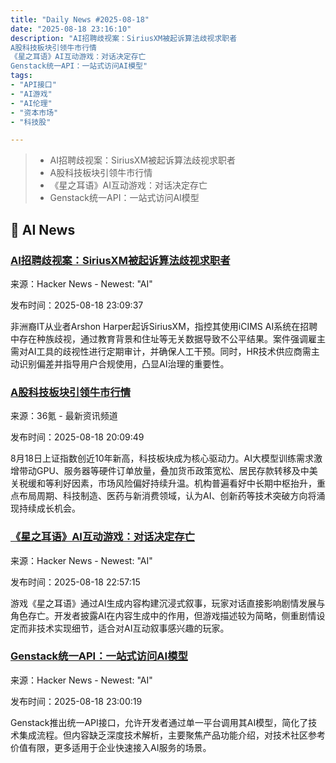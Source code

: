 ```yaml
---
title: "Daily News #2025-08-18"
date: "2025-08-18 23:16:10"
description: "AI招聘歧视案：SiriusXM被起诉算法歧视求职者
A股科技板块引领牛市行情
《星之耳语》AI互动游戏：对话决定存亡
Genstack统一API：一站式访问AI模型"
tags: 
- "API接口"
- "AI游戏"
- "AI伦理"
- "资本市场"
- "科技股"

---
```


> - AI招聘歧视案：SiriusXM被起诉算法歧视求职者
> - A股科技板块引领牛市行情
> - 《星之耳语》AI互动游戏：对话决定存亡
> - Genstack统一API：一站式访问AI模型

## 🤖 AI News

### [AI招聘歧视案：SiriusXM被起诉算法歧视求职者](https://fairnow.ai/siriusxm-sued-for-alleged-ai-hiring-bias/)

来源：Hacker News - Newest: "AI"

发布时间：2025-08-18 23:09:37

非洲裔IT从业者Arshon Harper起诉SiriusXM，指控其使用iCIMS AI系统在招聘中存在种族歧视，通过教育背景和住址等无关数据导致不公平结果。案件强调雇主需对AI工具的歧视性进行定期审计，并确保人工干预。同时，HR技术供应商需主动识别偏差并指导用户合规使用，凸显AI治理的重要性。

### [A股科技板块引领牛市行情](https://www.36kr.com/p/3428239511735938)

来源：36氪 - 最新资讯频道

发布时间：2025-08-18 20:09:49

8月18日上证指数创近10年新高，科技板块成为核心驱动力。AI大模型训练需求激增带动GPU、服务器等硬件订单放量，叠加货币政策宽松、居民存款转移及中美关税缓和等利好因素，市场风险偏好持续升温。机构普遍看好中长期中枢抬升，重点布局周期、科技制造、医药与新消费领域，认为AI、创新药等技术突破方向将涌现持续成长机会。

### [《星之耳语》AI互动游戏：对话决定存亡](https://store.steampowered.com/app/3730100/Whispers_from_the_Star/)

来源：Hacker News - Newest: "AI"

发布时间：2025-08-18 22:57:15

游戏《星之耳语》通过AI生成内容构建沉浸式叙事，玩家对话直接影响剧情发展与角色存亡。开发者披露AI在内容生成中的作用，但游戏描述较为简略，侧重剧情设定而非技术实现细节，适合对AI互动叙事感兴趣的玩家。

### [Genstack统一API：一站式访问AI模型](https://genstack.site)

来源：Hacker News - Newest: "AI"

发布时间：2025-08-18 23:00:19

Genstack推出统一API接口，允许开发者通过单一平台调用其AI模型，简化了技术集成流程。但内容缺乏深度技术解析，主要聚焦产品功能介绍，对技术社区参考价值有限，更多适用于企业快速接入AI服务的场景。
